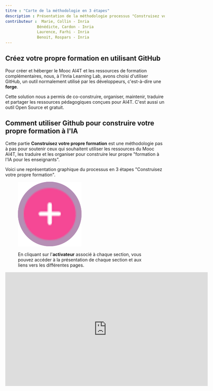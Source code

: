 ```yaml
---
titre : "Carte de la méthodologie en 3 étapes"
description : Présentation de la méthodologie processus "Construisez votre propre formation"
contributeur :  Marie, Collin - Inria
              Bénédicte, Cardon - Inria
              Laurence, Farhi - Inria
              Benoit, Rospars - Inria
---
```


## Créez votre propre formation en utilisant GitHub

Pour créer et héberger le Mooc AI4T et les ressources de formation complémentaires, nous, à l'Inria Learning Lab, avons choisi d'utiliser GitHub, un outil normalement utilisé par les développeurs, c'est-à-dire une **forge**.

Cette solution nous a permis de co-construire, organiser, maintenir, traduire et partager les ressources pédagogiques conçues pour AI4T. C'est aussi un outil Open Source et gratuit.

## Comment utiliser Github pour construire votre propre formation à l'IA

Cette partie **Construisez votre propre formation** est une méthodologie pas à pas pour soutenir ceux qui souhaitent utiliser les ressources du Mooc AI4T, les traduire et les organiser pour construire leur propre "formation à l'IA pour les enseignants".

Voici une représentation graphique du processus en 3 étapes "Construisez votre propre formation".

<figure class="inline-image">
    <img src="Images/3-0-Activateur-BYOT-map.png" alt="Activateur sur la carte BYOT.">
    <p>En cliquant sur l'<b>activateur</b> associé à chaque section, vous pouvez accéder à la présentation de chaque section et aux liens vers les différentes pages.</p>
</figure>

<center><iframe width="640" height="360" src="https://view.genial.ly/6548e0ab0579450011b6ab57" frameborder="0" allowfullscreen></iframe></center>
